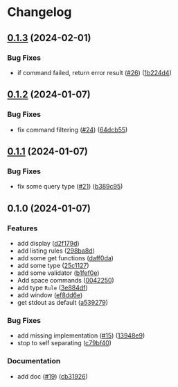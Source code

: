 # Changelog

## [0.1.3](https://github.com/Omochice/deno-yabai/compare/v0.1.2...v0.1.3) (2024-02-01)


### Bug Fixes

* if command failed, return error result ([#26](https://github.com/Omochice/deno-yabai/issues/26)) ([1b224d4](https://github.com/Omochice/deno-yabai/commit/1b224d4adde7f291c5adfdb42659c93024bab57a))

## [0.1.2](https://github.com/Omochice/deno-yabai/compare/v0.1.1...v0.1.2) (2024-01-07)


### Bug Fixes

* fix command filtering ([#24](https://github.com/Omochice/deno-yabai/issues/24)) ([64dcb55](https://github.com/Omochice/deno-yabai/commit/64dcb5567ce1219808b0bfc5dee8f17feaffcdb8))

## [0.1.1](https://github.com/Omochice/deno-yabai/compare/v0.1.0...v0.1.1) (2024-01-07)


### Bug Fixes

* fix some query type ([#21](https://github.com/Omochice/deno-yabai/issues/21)) ([b389c95](https://github.com/Omochice/deno-yabai/commit/b389c9577a7d74a4181b2737cff89519dbf07543))

## 0.1.0 (2024-01-07)


### Features

* add display ([d2f179d](https://github.com/Omochice/deno-yabai/commit/d2f179dcd1277b2526abe905153ba2d6c840c25c))
* add listing rules ([298ba8d](https://github.com/Omochice/deno-yabai/commit/298ba8d6d703deb922b24015d06ce51763e8401a))
* add some get functions ([daff0da](https://github.com/Omochice/deno-yabai/commit/daff0da23b8af2861aaa64e35be7a36ef5710843))
* add some type ([25c1127](https://github.com/Omochice/deno-yabai/commit/25c1127c0f009489bf729fd71ad0b06e35c79494))
* add some validator ([b1fef0e](https://github.com/Omochice/deno-yabai/commit/b1fef0ebde29af9d8e53b1f63c9ebb2a695ca176))
* Add space commands ([0042250](https://github.com/Omochice/deno-yabai/commit/004225077a77b4f4ec50725d833fcc60fd18a6b3))
* add type `Rule` ([3e884df](https://github.com/Omochice/deno-yabai/commit/3e884df424d4118f0496623aaf04ffc2a66f2afa))
* add window ([ef8dd6e](https://github.com/Omochice/deno-yabai/commit/ef8dd6e18db8474e1bb5d3ef17aad3fad0ae1bc3))
* get stdout as default ([a539279](https://github.com/Omochice/deno-yabai/commit/a539279af7cdfb598d17aace3c7eca3564ffb635))


### Bug Fixes

* add missing implementation ([#15](https://github.com/Omochice/deno-yabai/issues/15)) ([13948e9](https://github.com/Omochice/deno-yabai/commit/13948e9be437f19b62e0c16a9d1787104f1d565a))
* stop to self separating ([c79bf40](https://github.com/Omochice/deno-yabai/commit/c79bf402d12b18c830a0fb4fd740abeeaca854ce))


### Documentation

* add doc ([#19](https://github.com/Omochice/deno-yabai/issues/19)) ([cb31926](https://github.com/Omochice/deno-yabai/commit/cb31926d356bfcd9011c786d0e39f3a26cff371e))
